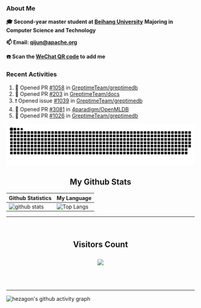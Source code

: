 ### About Me

**🎓 Second-year master student at [Beihang University](https://www.buaa.edu.cn/)** **Majoring in Computer Science and Technology**

**📫 Email: qijun@apache.org**

**☎️ Scan the [WeChat QR code](https://github.com/jun0315/jun0315/issues/1) to add me**


### Recent Activities
<!--START_SECTION:activity-->
1. 💪 Opened PR [#1058](https://github.com/GreptimeTeam/greptimedb/pull/1058) in [GreptimeTeam/greptimedb](https://github.com/GreptimeTeam/greptimedb)
2. 💪 Opened PR [#203](https://github.com/GreptimeTeam/docs/pull/203) in [GreptimeTeam/docs](https://github.com/GreptimeTeam/docs)
3. ❗️ Opened issue [#1039](https://github.com/GreptimeTeam/greptimedb/issues/1039) in [GreptimeTeam/greptimedb](https://github.com/GreptimeTeam/greptimedb)
4. 💪 Opened PR [#3081](https://github.com/4paradigm/OpenMLDB/pull/3081) in [4paradigm/OpenMLDB](https://github.com/4paradigm/OpenMLDB)
5. 💪 Opened PR [#1026](https://github.com/GreptimeTeam/greptimedb/pull/1026) in [GreptimeTeam/greptimedb](https://github.com/GreptimeTeam/greptimedb)
<!--END_SECTION:activity-->

![github contribution grid snake animation](https://raw.githubusercontent.com/jun0315/jun0315/output/github-contribution-grid-snake.svg)

<!-- START NEW SECTION -->
<p align="center">
 <h2 align="center">My Github Stats</h2>

| Github Statistics                                                                                           | My Language                                                                                                                 |
| ----------------------------------------------------------------------------------------------------------- | --------------------------------------------------------------------------------------------------------------------------- |
| ![github stats](https://github-readme-stats.vercel.app/api?username=jun0315&theme=dark&show_icons=true) | ![Top Langs](https://github-readme-stats.vercel.app/api/top-langs/?username=jun0315&hide=TeX&layout=compact&theme=dark) |

<hr>

<div align="center">
<br><h2 align="centre"><b>Visitors Count</b></p>  
<p align="center"><img align="center" src="https://profile-counter.glitch.me/{jun0315}/count.svg" /></p> 
<br></div>

<hr>

![hezagon's github activity graph](https://activity-graph.herokuapp.com/graph?username=jun0315&theme=react-dark)


